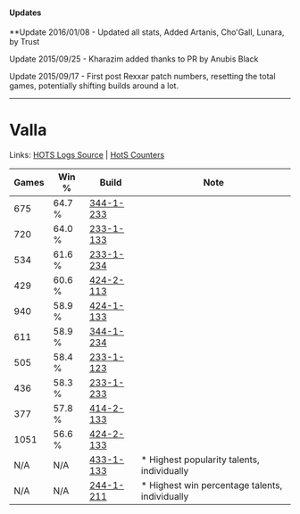 #### Updates
**Update 2016/01/08 - Updated all stats, Added Artanis, Cho'Gall, Lunara, by Trust

Update 2015/09/25 - Kharazim added thanks to PR by Anubis Black

Update 2015/09/17 - First post Rexxar patch numbers, resetting the total games, potentially shifting builds around a lot.

***

# Valla

Links: [HOTS Logs Source](https://www.hotslogs.com/Sitewide/HeroDetails?Hero=Valla) | [HotS Counters](http://hotscounters.com/#/hero/Valla)

Games  | Win %  | Build     | Note
-----  | -----  | -----     | ----
675    | 64.7 % | [344-1-233](http://www.heroesfire.com/hots/talent-calculator/valla#pHZH) | 
720    | 64.0 % | [233-1-133](http://www.heroesfire.com/hots/talent-calculator/valla#l2Xz) | 
534    | 61.6 % | [233-1-234](http://www.heroesfire.com/hots/talent-calculator/valla#l2ZY) | 
429    | 60.6 % | [424-2-113](http://www.heroesfire.com/hots/talent-calculator/valla#sL51) | 
940    | 58.9 % | [424-1-133](http://www.heroesfire.com/hots/talent-calculator/valla#sKrj) | 
611    | 58.9 % | [344-1-234](http://www.heroesfire.com/hots/talent-calculator/valla#pHZI) | 
505    | 58.4 % | [233-1-123](http://www.heroesfire.com/hots/talent-calculator/valla#l2Xp) | 
436    | 58.3 % | [233-1-233](http://www.heroesfire.com/hots/talent-calculator/valla#l2ZX) | 
377    | 57.8 % | [414-2-133](http://www.heroesfire.com/hots/talent-calculator/valla#rygr) | 
1051   | 56.6 % | [424-2-133](http://www.heroesfire.com/hots/talent-calculator/valla#sL5L) | 
N/A    | N/A    | [433-1-133](http://www.heroesfire.com/hots/talent-calculator/valla#sgpz) | * Highest popularity talents, individually
N/A    | N/A    | [244-1-211](http://www.heroesfire.com/hots/talent-calculator/valla#lTPx) | * Highest win percentage talents, individually
